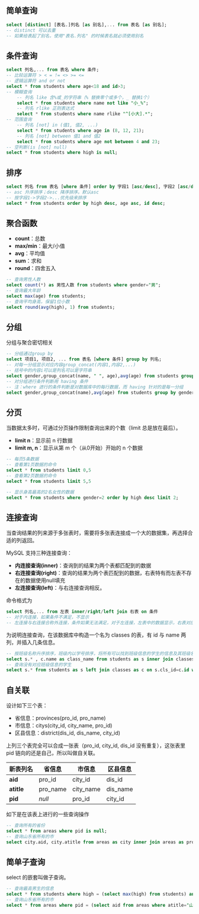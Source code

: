 ## 简单查询

```sql
select [distinct] [表名.]列名 [as 别名],... from 表名 [as 别名];
-- distinct 可以去重
-- 如果给表起了别名，使用"表名.列名" 的时候表名就必须使用别名
```

## 条件查询

```sql
select 列名,... from 表名 where 条件;
-- 比较运算符 > < = != <> >= <=
-- 逻辑运算符 and or not
select * from students where age<18 and id>3;
-- 模糊查询 
	-- 列名 like 含%或_的字符串（% 替换零个或多个，_ 替换1个）
	select * from students where name not like "小_%";
	-- 列名 rlike 正则表达式
	select * from students where name rlike "^[小大].*";
-- 范围查询
	-- 列名 [not] in (值1, 值2, ...)
	select * from students where age in (8, 12, 21);
	-- 列名 [not] between 值1 and 值2
	select * from students where age not between 4 and 23;
-- 空判断(is [not] null)
select * from students where high is null;
```

## 排序

```sql
select 列名 from 表名 [where 条件] order by 字段1 [asc/desc], 字段2 [asc/desc], ...
-- asc 升序排序；desc 降序排序。默认asc
-- 按字段1->字段2->...优先级来排序
select * from students order by high desc, age asc, id desc; 
```

## 聚合函数

- **count**：总数
- **max/min**：最大/小值
- **avg**：平均值
- **sum**：求和
- **round**：四舍五入

```sql
-- 查询男性人数
select count(*) as 男性人数 from students where gender="男";
-- 查询最大年龄
select max(age) from students;
-- 查询平均身高，保留1位小数
select round(avg(high), 1) from students;
```

## 分组

分组与聚合密切相关

```sql
-- 分组通过group by
select 项目1, 项目2, ... from 表名 [where 条件] group by 列名;
-- 对每一分组显示对应内容group_concat(内容1,内容2,...) 
-- 括号中的内容i可以是列名可以是字符串
select gender,group_concat(name, " ", age),avg(age) from students group by gender;
-- 对分组进行条件判断用 having 条件
-- 注：where 进行的条件判断是对数据库中的每行数据，而 having 针对的是每一分组
select gender,group_concat(name),avg(age) from students group by gender having avg(age)>14;
```

## 分页

当数据太多时，可通过分页操作限制查询出来的个数（limit 总是放在最后）。

- **limit n**：显示前 n 行数据
- **limit m, n**：显示从第 m 个（从0开始）开始的 n 个数据

```sql
-- 每页5条数据
-- 查看第1页数据的命令
select * from students limit 0,5
-- 查看第2页数据的命令
select * from students limit 5,5
```

```sql
-- 显示身高最高的2名女性的数据
select * from students where gender=2 order by high desc limit 2;
```

## 连接查询

当查询结果的列来源于多张表时，需要将多张表连接成一个大的数据集，再选择合适的列返回。

MySQL 支持三种连接查询：

- **内连接查询(inner)**：查询到的结果为两个表都匹配到的数据
- **右连接查询(right)**：查询的结果为两个表匹配到的数据，右表特有而左表不存在的数据使用null填充
- **左连接查询(left)**：与右连接查询相反。

命令格式为

```sql
select 列名,... from 左表 inner/right/left join 右表 on 条件
-- 对于内连接，如果条件不满足，不显示
-- 左连接与右连接合称外连接，条件如果无法满足，对于左连接，左表中的数据显示，右表对应的项以null填充
```

为说明连接查询，在该数据库中构造一个名为 classes 的表，有 id 与 name 两列，并插入几条信息。

```sql
-- 按班级名称升序排序，班级内以学号排序，将所有可以找到班级信息的学生的信息及其班级名称输出
select s.* , c.name as class_name from students as s inner join classes as c on s.cls_id=c.id order by c.name, s.id;
-- 查询没有对应班级信息的学生
select s.* from students as s left join classes as c on s.cls_id=c.id where c.id is null; 
```

## 自关联

设计如下三个表：

* 省信息：provinces(pro_id, pro_name)
* 市信息：citys(city_id, city_name, pro_id)
* 区县信息：district(dis_id, dis_name, city_id)

上列三个表完全可以合成一张表（pro_id, city_id, dis_id 没有重复），这张表里 pid 链向的还是自己，所以叫做自关联。

| 新表列名   | 省信息   | 市信息    | 区县信息 |
| ---------- | -------- | --------- | -------- |
| **aid**    | pro_id   | city_id   | dis_id   |
| **atitle** | pro_name | city_name | dis_name |
| **pid**    | *null*   | pro_id    | city_id  |

如下是在该表上进行的一些查询操作

```sql
-- 查询所有的省份
select * from areas where pid is null;
-- 查询山东省所有的市
select city.aid, city.atitle from areas as city inner join areas as province on city.pid=province.aid where province.atitle="山东省";
```

## 简单子查询

select 的嵌套叫做子查询。

```sql
-- 查询最高男生的信息
select * from students where high = (select max(high) from students) and gender=1;
-- 查询山东省所有的市
select * from areas where pid = (select aid from areas where atitle="山东省");
```